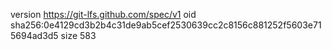 version https://git-lfs.github.com/spec/v1
oid sha256:0e4129cd3b2b4c31de9ab5cef2530639cc2c8156c881252f5603e715694ad3d5
size 583
